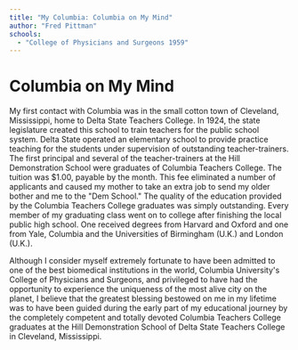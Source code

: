```yaml
---
title: "My Columbia: Columbia on My Mind"
author: "Fred Pittman"
schools:
  - "College of Physicians and Surgeons 1959"
---
```


# Columbia on My Mind

My first contact with Columbia was in the small cotton town of Cleveland, Mississippi, home to Delta State Teachers College.  In 1924, the state legislature created this school to train teachers for the public school system.  Delta State operated an elementary school to provide practice teaching for the students under supervision of outstanding teacher-trainers.  The first principal and several of the teacher-trainers at the Hill Demonstration School were graduates of Columbia Teachers College.  The tuition was $1.00, payable by the month.  This fee eliminated a number of applicants and caused my mother to take an extra job to send my older bother and me to the "Dem School."  The quality of the education provided by the Columbia Teachers College graduates was simply outstanding.  Every member of my graduating class went on to college after finishing the local public high school.  One received degrees from Harvard and Oxford and one from Yale, Columbia and the Universities of Birmingham (U.K.) and London (U.K.).

Although I consider myself extremely fortunate to have been admitted to one of the best biomedical institutions in the world, Columbia University's College of Physicians and Surgeons, and privileged to have had the opportunity to experience the uniqueness of the most alive city on the planet, I believe that the greatest blessing bestowed on me in my lifetime was to have been guided during the early part of my educational journey by the completely competent and totally devoted Columbia Teachers College graduates at the Hill Demonstration School of Delta State Teachers College in Cleveland, Mississippi.
